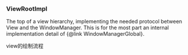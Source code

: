### ViewRootImpl

The top of a view hierarchy, implementing the needed protocol between View and the WindowManager.  This is for the most part an internal implementation detail of {@link WindowManagerGlobal}.  

view的绘制流程
